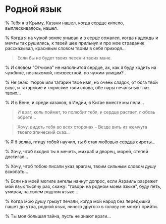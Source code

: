 # Родной язык 

% Тебя я в Крыму, Казани нашел, когда сердце кипело, выплескивалось, нашел.

% Когда я на чужой земле унывал и в серце сожалел, когда надежды и мечты так рушились, к твоей шее прильнул и про мое страдание рассказывал, красивым словом твоим в себя приходя…

> Если бы не будет твоих песен и твоих мане.

% И словом "Отчизна" не наполнится сердце, ах, как я буду ходить на чужбине, незнакомой, неизвестной, по чужим улицам?..

% Не знаю, тюрок или татарин твое имя, но очень сладок, от бога твой вкус, и татарские и тюркские твои слова, обе пары печальных глаз твоих...

% И в Вене, и среди казаков, в Индии, в Китае вместе мы пели...

> И враг, коль поймет, то полюбит тебя, и сердце растает, любовь обретя...

> Хочу, видеть тебя во всех сторонах –
Везде вить из жемчуга твоего эпический сказ…

% Я б волка, птицу тобой научил, ты б стал любовью сердца сироты...

% Хочу, чтоб входил ты в мечеть, михраб и дворец, морей, степей достигал...

% Хочу, чтоб тобою писали указ врагам, твоим сильным словом душу вскопать...

% Если на моей могиле ангелы начнут допрос, если Азраиль разрежет мой язык тысячу раз, скажу: "говори на родном моем языке", буду петь, умирая, на своем родном языке...

% Когда мою душу грызут печали, когда мой народ без передышки пашет до утра, родной язык, ничего другого в голову не может прийти.

% Ты моя большая тайна, пусть не знают враги...
